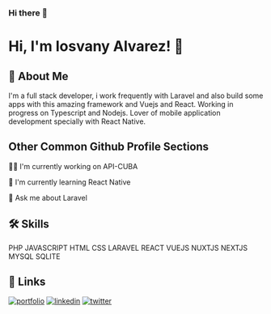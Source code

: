 ### Hi there 👋

# Hi, I'm Iosvany Alvarez! 👋


## 🚀 About Me
I'm a full stack developer, i work frequently with Laravel and also build some apps with this
amazing framework and Vuejs and React. Working in progress on Typescript and Nodejs. Lover of 
mobile application development specially with React Native.


## Other Common Github Profile Sections
👩‍💻 I'm currently working on API-CUBA

🧠 I'm currently learning React Native

💬 Ask me about Laravel



## 🛠 Skills
PHP
JAVASCRIPT
HTML
CSS
LARAVEL
REACT
VUEJS
NUXTJS
NEXTJS
MYSQL
SQLITE

## 🔗 Links
[![portfolio](https://img.shields.io/badge/my_portfolio-000?style=for-the-badge&logo=ko-fi&logoColor=white)](https://lucasgio.github.io/portafolio)
[![linkedin](https://img.shields.io/badge/linkedin-0A66C2?style=for-the-badge&logo=linkedin&logoColor=white)](https://www.linkedin.com/in/iosvany-alvarez/?locale=en_US)
[![twitter](https://img.shields.io/badge/twitter-1DA1F2?style=for-the-badge&logo=twitter&logoColor=white)](https://twitter.com/iosdev_91)
